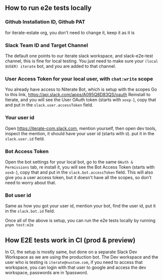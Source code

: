 ## How to run e2e tests locally

### Github Installation ID, Github PAT

for iterate-estate org, you don't need to change it, keep it as it is

### Slack Team ID and Target Channel

The default one points to our iterate slack workspace, and slack-e2e-test channel, this is fine for local testing.
You just need to make sure your `(local $USER) iterate` bot, and you are added to that channel.

### User Access Token for your local user, with `chat:write` scope

You already have access to Niterate Bot, which is setup with the scopes
Go to this link, <https://api.slack.com/apps/A095Q8D83QS/oauth>
Reinstall to Iterate, and you will see the User OAuth token (starts with `xoxp-`), copy that and put in the `slack.user.accessToken` field.

### Your user id

Open <https://iterate-com.slack.com>, mention yourself, then open dev tools, inspect the mention, it should have your user id (starts with `U`).
put it in the `slack.user.id` field.

### Bot Access Token

Open the bot settings for your local bot, go to the same `OAuth & Permissions` tab, re install it, you will see the Bot Access Token (starts with `xoxb-`), copy that and put in the `slack.bot.accessToken` field.
This will also give you a user access token, but it doesn't have all the scopes, so don't need to worry about that.

### Bot user id

Same as how you got your user id, mention your bot, find the user id, put it in the `slack.bot.id` field.

Once all of the above is setup, you can run the e2e tests locally by running `pnpm test:e2e`

## How E2E tests work in CI (prod & preview)

In CI, the setup is mostly same, but done on a separate Slack Dev Workspace as we are using the production bot.
The Dev workspace and the user who is testing is `iterate@nustom.com`, if you need to access that workspace, you can login with that user to google and access the dev workspace, passwords are in 1password.
